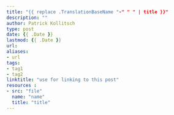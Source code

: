 ```yaml
---
title: "{{ replace .TranslationBaseName "-" " " | title }}"
description: ""
author: Patrick Kollitsch
type: post
date: {{ .Date }}
lastmod: {{ .Date }}
url:
aliases:
- url
tags:
- tag1
- tag2
linktitle: "use for linking to this post"
resources :
- src: "file"
  name: "name"
  title: "title"
---
```

